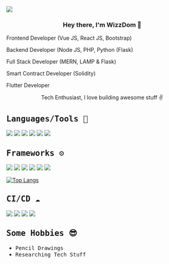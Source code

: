 ![](https://github.com/manzub/manzub/blob/90dc4fbac21e34db74a468176cf7cca273fd4300/assets/header-bg.svg?raw=true)

<h3 align="center"> Hey there, I'm  WizzDom 👋 </h3>


<p>Frontend Developer (Vue JS, React JS, Bootstrap)</p>
<p>Backend Developer (Node JS, PHP, Python (Flask)</p>
<p>Full Stack Developer (MERN, LAMP & Flask)</p>
<p>Smart Contract Developer (Solidity)</p>
<p>Flutter Developer</p>

<p align="center">Tech Enthusiast, I love building awesome stuff ✌️</p>

### <h2 style="font-family: monospace">Languages/Tools  🚀</h2>
![](https://img.shields.io/badge/HTML5-E34F26?style=for-the-badge&logo=html5&logoColor=white)
![](https://img.shields.io/badge/CSS3-1572B6?style=for-the-badge&logo=css3&logoColor=white)
![](https://img.shields.io/badge/JavaScript-F7DF1E?style=for-the-badge&logo=javascript&logoColor=black)
![](https://img.shields.io/badge/MySQL-005e86?style=for-the-badge&logo=mysql&logoColor=white)
![](https://img.shields.io/badge/-PHP-blue?style=for-the-badge&logo=php&logoColor=white)
![](https://img.shields.io/badge/-Solidity-yellowgreen?style=for-the-badge&logo=solidity&logoColor=white)


### <h2 style="font-family: monospace">Frameworks ⚙️</h2> 
![](https://img.shields.io/badge/Bootstrap-563D7C?style=for-the-badge&logo=bootstrap&logoColor=white)
![](https://img.shields.io/badge/Material--UI-0081CB?style=for-the-badge&logo=material-ui&logoColor=white)
![](https://img.shields.io/badge/React-20232A?style=for-the-badge&logo=react&logoColor=61DAFB)
![](https://img.shields.io/badge/Vue.js-41b883?style=for-the-badge&logo=vuedotjs&logoColor=white)
![](https://img.shields.io/badge/-IONIC-9cf?style=for-the-badge&logo=ionic&logoColor=white)
![](https://img.shields.io/badge/-flutter-blueviolet?style=for-the-badge&logo=flutter&logoColor=white)

[![Top Langs](https://github-readme-stats.vercel.app/api/top-langs/?username=manzub&layout=compact)](https://github.com/manzub/github-readme-stats)

### <h2 style="font-family: monospace">CI/CD ☁️</h2>
![](https://img.shields.io/badge/Netlify-00C7B7?style=for-the-badge&logo=netlify&logoColor=white)
![](https://img.shields.io/badge/Vercel-000?style=for-the-badge&logo=vercel&logoColor=white)
![](https://img.shields.io/badge/Heroku-430098?style=for-the-badge&logo=heroku&logoColor=white)
![](https://img.shields.io/badge/DigitalOcean-0467fe?style=for-the-badge&logo=digitalocean&logoColor=white)

### <h2 style="font-family: monospace">Some Hobbies 😎</h2>
- <span style="font-family: monospace">Pencil Drawings</span>
- <span style="font-family: monospace">Researching Tech Stuff</span>
